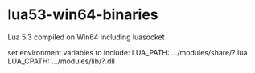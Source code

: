 # lua53-win64-binaries
 Lua 5.3 compiled on Win64 including luasocket

 set environment variables to include:
 LUA_PATH: .../modules/share/?.lua
 LUA_CPATH: .../modules/lib/?.dll
